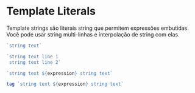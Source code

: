 # Template Literals

Template strings são literais string que permitem expressões embutidas. Você pode usar string multi-linhas e interpolação de string com elas.

```javascript
`string text`

`string text line 1
 string text line 2`

`string text ${expression} string text`

tag `string text ${expression} string text`
```